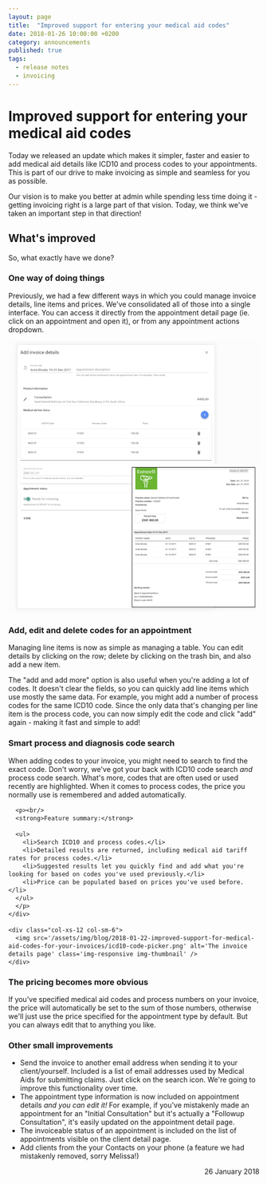 ```yaml
---
layout: page
title:  "Improved support for entering your medical aid codes"
date: 2018-01-26 10:00:00 +0200
category: announcements
published: true
tags:
  - release notes
  - invoicing
---
```

# Improved support for entering your medical aid codes

Today we released an update which makes it simpler, faster and easier to add medical aid details like ICD10 and process codes to your appointments. This is part of our drive to make invoicing as simple and seamless for you as possible.

Our vision is to make you better at admin while spending less time doing it - getting invoicing right is a large part of that vision. Today, we think we've taken an important step in that direction!

## What's improved

So, what exactly have we done?

### One way of doing things

Previously, we had a few different ways in which you could manage invoice details, line items and prices. We've consolidated all of those into a single interface. You can access it directly from the appointment detail page (ie. click on an appointment and open it), or from any appointment actions dropdown.

<img src='/assets/img/blog/2018-01-22-improved-support-for-medical-aid-codes-for-your-invoices/invoice-details-page.png' alt='The invoice details page' class='img-responsive img-thumbnail' />

### Add, edit and delete codes for an appointment

Managing line items is now as simple as managing a table. You can edit details by clicking on the row; delete by clicking on the trash bin, and also add a new item.

The "add and add more" option is also useful when you're adding a lot of codes. It doesn't clear the fields, so you can quickly add line items which use mostly the same data. For example, you might add a number of process codes for the same ICD10 code. Since the only data that's changing per line item is the process code, you can now simply edit the code and click "add" again - making it fast and simple to add!

<div class='block' >

  <h3>Smart process and diagnosis code search</h3>

  <div class="row my-4">
    <div class="col-xs-12 col-sm-6">
      When adding codes to your invoice, you might need to search to find the exact code. Don't worry, we've got your back with ICD10 code search <i>and</i> process code search. What's more, codes that are often used or used recently are highlighted. When it comes to process codes, the price you normally use is remembered and added automatically.

      <p><br/>
      <strong>Feature summary:</strong>

      <ul>
        <li>Search ICD10 and process codes.</li>
        <li>Detailed results are returned, including medical aid tariff rates for process codes.</li>
        <li>Suggested results let you quickly find and add what you're looking for based on codes you've used previously.</li>
        <li>Price can be populated based on prices you've used before.</li>
      </ul>
      </p>
    </div>

    <div class="col-xs-12 col-sm-6">
      <img src='/assets/img/blog/2018-01-22-improved-support-for-medical-aid-codes-for-your-invoices/icd10-code-picker.png' alt='The invoice details page' class='img-responsive img-thumbnail' />
    </div>
  </div>
</div>

### The pricing becomes more obvious

If you've specified medical aid codes and process numbers on your invoice, the price will automatically be set to the sum of those numbers, otherwise we'll just use the price specified for the appointment type by default. But you can always edit that to anything you like.

### Other small improvements

* Send the invoice to another email address when sending it to your client/yourself. Included is a list of email addresses used by Medical Aids for submitting claims. Just click on the search icon. We're going to improve this functionality over time.
* The appointment type information is now included on appointment details _and you can edit it!_ For example, if you've mistakenly made an appointment for an "Initial Consultation" but it's actually a "Followup Consultation", it's easily updated on the appointment detail page.
* The invoiceable status of an appointment is included on the list of appointments visible on the client detail page.
* Add clients from the your Contacts on your phone (a feature we had mistakenly removed, sorry Melissa!)

<div style="text-align: right">26 January 2018</div>
